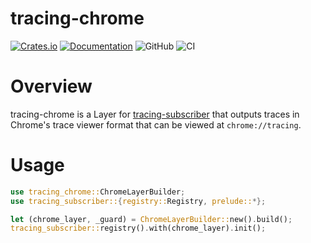 tracing-chrome
======

[![Crates.io](https://img.shields.io/crates/v/tracing-chrome)](https://crates.io/crates/tracing-chrome)
[![Documentation](https://docs.rs/tracing-chrome/badge.svg)](https://docs.rs/tracing-chrome/)
![GitHub](https://img.shields.io/github/license/Antigroup/tracing-chrome)
![CI](https://github.com/thoren-d/tracing-chrome/workflows/CI/badge.svg?branch=develop)

# Overview

tracing-chrome is a Layer for [tracing-subscriber](https://crates.io/crates/tracing-subscriber) that outputs traces in Chrome's trace viewer format that can be viewed at `chrome://tracing`.

# Usage

```rust
use tracing_chrome::ChromeLayerBuilder;
use tracing_subscriber::{registry::Registry, prelude::*};

let (chrome_layer, _guard) = ChromeLayerBuilder::new().build();
tracing_subscriber::registry().with(chrome_layer).init();

```